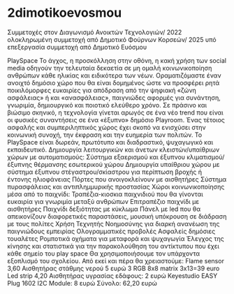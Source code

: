 # 2dimotikoevosmou
Συμμετοχές στον Διαγωνισμό Ανοικτών Τεχνολογιών/
2022 ολοκληρωμένη συμμετοχή από Δημοτικό Φούρνων Κορσεών/
2025 υπό επεξεργασία συμμετοχή από Δημοτικό Ευόσμου

PlaySpace
Το άγχος, η προσκόλληση στην οθόνη, η κακή χρήση των social media οδηγούν την τελευταία δεκαετία σε μη ομαλή κοινωνικοποίηση ανθρώπων κάθε ηλικίας και ειδικότερα των νέων. Οραματιζόμαστε έναν ανοιχτό δημόσιο χώρο που θα είναι δομημένος ώστε να προσφέρει ρητά ποικιλόμορφες ευκαιρίες για απόδραση από την ψηφιακή «ζώνη ασφάλειας» ή και «ανασφάλειας», παιγνιώδες αφορμές για συνάντηση, γνωριμία, δημιουργικό και ποιοτικό ελεύθερο χρόνο. Σε πράσινο και βιώσιμο σκηνικό, η τεχνολογία γίνεται αρωγός σε ένα νέο trend που είναι οι φυσικές συναντήσεις σε ένα «έξυπνο» δημόσιο Playroom. Ένας τέτοιος ασφαλής και συμπεριληπτικός χώρος έχει σκοπό να ενισχύσει στην κοινωνική συνοχή, την έκφραση και την ευημερία των πολιτών. Το PlaySpace είναι δωρεάν, πρωτότυπο και διαδραστικό, ψυχαγωγικό και εκπαιδευτικό.
Δημιουργία λειτουργικών και άνετων κλειστών/υπαίθριων χώρων με αυτοματισμούς:
Σύστημα εξαερισμού και έξυπνου κλιματισμού/έξυπνης θέρμανσης εσωτερικού χώρου
Δημιουργία υπαίθριου χώρου με σύστημα έξυπνου στέγαστρου/σκίαστρου για περίπτωση βροχής ή έντονης ηλιοφάνειας
Πόρτες που ανοιγοκλείνουν με αισθητήρες
Σύστημα πυρασφάλειας και αντιπλημμυρικής προστασίας
Χώροι κοινωνικοποίησης μέσα από το παιχνίδι:
Τραπέζια-κιοσκια παιχνιδιού που θα γίνονται ευκαιρία για γνωριμία μεταξύ ανθρώπων
Επιτραπέζιο παιχνίδι με αισθητήρες
Παιχνίδι δεξιότητας με κύκλωμα
Πάνελ με led που θα απεικονίζουν διαφορετικές παραστάσεις, μουσική υπόκρουση σε διάδραση με τους πολίτες
Χρήση Τεχνητής Νοημοσύνης για διαρκή ανανέωση της παιγνιώδους εμπειρίας
Ολογραμματικές προβολές
Ασφαλείς δημόσιες τουαλέτες
Ρομποτικά οχήματα για μεταφορά και ψυχαγωγία
Έλεγχος της κίνησης και στατιστικά για την παρακολούθηση του αντίκτυπου που έχει κάθε σημείο του play space
Θα χρησιμοποιήσουμε τον υπάρχοντα εξοπλισμό του σχολείου. Από εκεί και πέρα θα χρειαστούμε: 
Flame sensor 3,60 
Αισθητήρας στάθμης νερού 5 ευρώ
3 RGB 8x8 matrix  3x13=39 euro
Led strip 4,20
Αισθητήρας υγρασίας εδάφους: 2 ευρώ
Keyestudio EASY Plug 1602 I2C Module: 8 ευρώ
Σύνολο: 62,20 ευρώ

